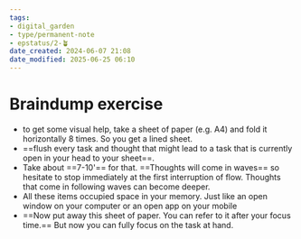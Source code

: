 ```yaml
---
tags: 
- digital_garden
- type/permanent-note
- epstatus/2-🪴
date_created: 2024-06-07 21:08
date_modified: 2025-06-25 06:10
---
```

# Braindump exercise

+ to get some visual help, take a sheet of paper (e.g. A4) and fold it horizontally 8 times. So you get a lined sheet.
+ ==flush every task and thought that might lead to a task that is currently open in your head to your sheet==. 
+ Take about ==7-10'== for that. ==Thoughts will come in waves== so hesitate to stop immediately at the first interruption of flow. Thoughts that come in following waves can become deeper.
+ All these items occupied space in your memory. Just like an open window on your computer or an open app on your mobile
+ ==Now put away this sheet of paper. You can refer to it after your focus time.== But now you can fully focus on the task at hand.